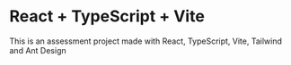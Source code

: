 # React + TypeScript + Vite

This is an assessment project made with React, TypeScript, Vite, Tailwind and Ant Design

